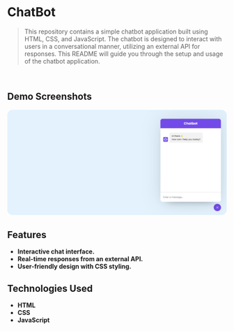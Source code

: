 # ChatBot 
> This repository contains a simple chatbot application built using HTML, CSS, and JavaScript. The chatbot is designed to interact with users in a conversational manner, utilizing an external API for responses. This README will guide you through the setup and usage of the chatbot application.

<br/>

 ## Demo Screenshots

 ![Chatbot Demo](./readme-images/chatBot.png "Demo")

## Features
- **Interactive chat interface.**
- **Real-time responses from an external API.**
- **User-friendly design with CSS styling.**

## Technologies Used
- **HTML**
- **CSS**
- **JavaScript**
